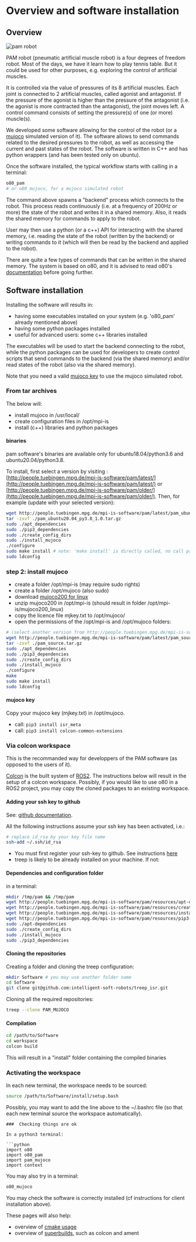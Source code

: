 # Overview and software installation

## Overview

![pam robot](https://ei.is.tuebingen.mpg.de/uploads/publication/image/18667/2PAMcompressed.jpg)

PAM robot (pneumatic artificial muscle robot) is a four degrees of freedom robot. Most of the days, we have it learn how to play tennis table. But it could be used for other purposes, e.g. exploring the control of artificial muscles.

It is controlled via the value of pressures of its 8 artificial muscles. Each joint is connected to 2 artificial muscles, called agonist and antagonist. If the pressure of the agonist is higher than the pressure of the antagonist (i.e. the agonist is more contracted than the antagonist), the joint moves left. A control command consists of setting the pressure(s) of one (or more) muscle(s).

We developed some software allowing for the control of the robot (or a [mujoco](http://www.mujoco.org/) simulated version of it). The software allows to send commands related to the desired pressures to the robot, as well as accessing the current and past states of the robot. The software is written in C++ and has python wrappers (and has been tested only on ubuntu).

Once the software installed, the typical workflow starts with calling in a terminal:

```bash
o80_pam
# or o80_mujoco, for a mujoco simulated robot
```

The command above spawns a "backend" process which connects to the robot. This process reads continuously (i.e. at a frequency of 200Hz or more) the state of the robot and writes it in a shared memory. Also, it reads the shared memory for commands to apply to the robot. 

User may then use a python (or a c++) API for interacting with the shared memory, i.e. reading the state of the robot (written by the backend) or writing commands to it (which will then be read by the backend and applied to the robot).

There are quite a few types of commands that can be written in the shared memory. The system is based on o80, and it is advised to read o80's [documentation](http://people.tuebingen.mpg.de/mpi-is-software/o80/docs/o80/index.html) before going further.

## Software installation 

Installing the software will results in:

 - having some executables installed on your system (e.g. 'o80_pam' already mentioned above)
 - having some python packages installed
 - useful for advanced users: some c++ libraries installed

The executables will be used to start the backend connecting to the robot, while the python packages can be used for developers to create control scripts that send commands to the backend (via the shared memory) and/or read states of the robot (also via the shared memory).

Note that you need a valid [mujoco key](https://www.roboti.us/license.html) to use the mujoco simulated robot.  

### From tar archives

The below will:
- install mujoco in /usr/local/
- create configuration files in /opt/mpi-is
- install (c++) libraries and python packages

#### binaries

pam software's binaries are available only for ubuntu18.04/python3.6 and ubuntu20.04/python3.8.

To install, first select a version by visiting : [http://people.tuebingen.mpg.de/mpi-is-software/pam/latest/](http://people.tuebingen.mpg.de/mpi-is-software/pam/latest/) or [http://people.tuebingen.mpg.de/mpi-is-software/pam/older/](http://people.tuebingen.mpg.de/mpi-is-software/pam/older/). Then, for example (update with your selected version):

```bash
wget http://people.tuebingen.mpg.de/mpi-is-software/pam/latest/pam_ubuntu20.04_py3.8_1.0.tar.gz
tar -zxvf ./pam_ubuntu20.04_py3.8_1.0.tar.gz
sudo ./apt_dependencies
sudo ./pip3_dependencies
sudo ./create_config_dirs
sudo ./install_mujoco
./configure
sudo make install # note: 'make install' is directly called, no call previous call to 'make'
sudo ldconfig
```

### step 2: install mujoco

 - create a folder /opt/mpi-is (may require sudo rights)
 - create a folder /opt/mujoco (also sudo)
 - download [mujoco200 for linux](https://www.roboti.us/index.html) 
 - unzip mujoco200 in /opt/mpi-is (should result in folder /opt/mpi-is/mujoco200_linux)
 - copy the licence file mjkey.txt to /opt/mujoco/
 - open the permissions of the /opt/mpi-is and /opt/mujoco folders:

```bash
# (select another version from http://people.tuebingen.mpg.de/mpi-is-software/pam/older/ if you do not want the latest)
wget http://people.tuebingen.mpg.de/mpi-is-software/pam/latest/pam_source.tar.gz
tar -zxvf ./pam_source.tar.gz
sudo ./apt_dependencies
sudo ./pip3_dependencies
sudo ./create_config_dirs
sudo ./install_mujoco
./configure
make
sudo make install
sudo ldconfig
```

#### mujoco key

Copy your mujoco key (mjkey.txt) in /opt/mujoco.

 - call: ```pip3 install isr_meta```
 - call: ```pip3 install colcon-common-extensions```

### Via colcon workspace

This is the recommanded way for developpers of the PAM software (as opposed to the users of it).

[Colcon](https://colcon.readthedocs.io/en/released/) is the built system of [ROS2](https://docs.ros.org/en/foxy/index.html).
The instructions below will result in the setup of a colcon workspace. Possibly, if you would like to use o80 in a ROS2 project, you may copy the cloned packages to an existing workspace.

#### Adding your ssh key to github

See: [github documentation](https://help.github.com/en/github/authenticating-to-github/connecting-to-github-with-ssh).

All the following instructions assume your ssh key has been activated, i.e.:

```bash
# replace id_rsa by your key file name
ssh-add ~/.ssh/id_rsa
```

 - You must first register your ssh-key to github. See instructions [here](https://docs.github.com/en/github/authenticating-to-github/generating-a-new-ssh-key-and-adding-it-to-the-ssh-agent)
 - treep is likely to be already installed on your machine. If not:

#### Dependencies and configuration folder

in a terminal:

```bash
mkdir /tmp/pam && /tmp/pam
wget http://people.tuebingen.mpg.de/mpi-is-software/pam/resources/apt-dependencies
wget http://people.tuebingen.mpg.de/mpi-is-software/pam/resources/create_config_dirs
wget http://people.tuebingen.mpg.de/mpi-is-software/pam/resources/install_mujoco
wget http://people.tuebingen.mpg.de/mpi-is-software/pam/resources/pip3-dependencies
sudo ./apt-dependencies
sudo ./create_config_dirs
sudo ./install_mujoco
sudo ./pip3_dependencies
```

#### Cloning the repositories

Creating a folder and cloning the treep configuration:

```bash
mkdir Software # you may use another folder name
cd Software
git clone git@github.com:intelligent-soft-robots/treep_isr.git
```

Cloning all the required repositories:

```bash
treep --clone PAM_MUJOCO
```

#### Compilation

```bash
cd /path/to/Software
cd workspace
colcon build
```

This will result in a "install" folder containing the compiled binaries

### Activating the workspace

In each new terminal, the workspace needs to be sourced:

```bash
source /path/to/Software/install/setup.bash
```

Possibly, you may want to add the line above to the ~/.bashrc file (so that each new terminal source the workspace automatically).

```  
###  Checking things are ok

In a python3 terminal:

```python
import o80
import o80_pam
import pam_mujoco
import context
```
You may also try in a terminal:

```bash
o80_mujoco
```
You may check the software is correctly installed (cf instructions for client installation above).

These pages will also help:

 - overview of [cmake usage](https://github.com/machines-in-motion/machines-in-motion.github.io/wiki/use_cmake)
 - overview of [superbuilds](https://github.com/machines-in-motion/machines-in-motion.github.io/wiki/super_build_and_cmake), such as colcon and ament

